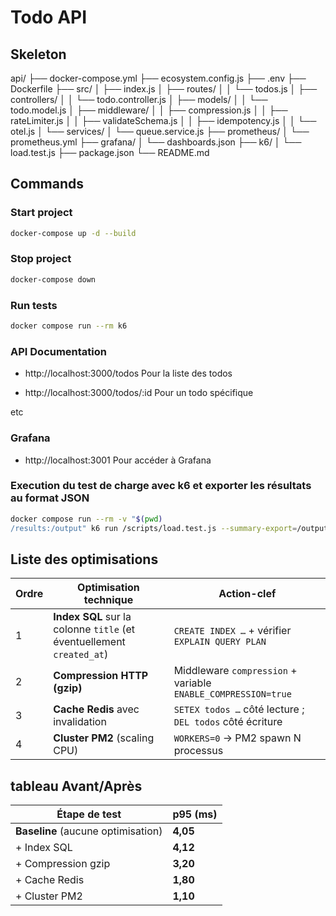 # Todo API

## Skeleton

api/
├── docker-compose.yml
├── ecosystem.config.js
├── .env
├── Dockerfile
├── src/
│   ├── index.js
│   ├── routes/
│   │   └── todos.js
│   ├── controllers/
│   │   └── todo.controller.js
│   ├── models/
│   │   └── todo.model.js
│   ├── middleware/
│   │   ├── compression.js
│   │   ├── rateLimiter.js
│   │   ├── validateSchema.js
│   │   ├── idempotency.js
│   │   └── otel.js
│   └── services/
│       └── queue.service.js
├── prometheus/
│   └── prometheus.yml
├── grafana/
│   └── dashboards.json
├── k6/
│   └── load.test.js
├── package.json
└── README.md

## Commands

### Start project

```bash
docker-compose up -d --build
```

### Stop project

```bash
docker-compose down
```

### Run tests

```bash
docker compose run --rm k6
```

### API Documentation

- http://localhost:3000/todos
 Pour la liste des todos

- http://localhost:3000/todos/:id
 Pour un todo spécifique

 etc

### Grafana

- http://localhost:3001
 Pour accéder à Grafana

### Execution du test de charge avec k6 et exporter les résultats au format JSON

``` bash
docker compose run --rm -v "$(pwd)
/results:/output" k6 run /scripts/load.test.js --summary-export=/output/results-baseline.json
```
## Liste des optimisations

| Ordre | Optimisation technique                                               | Action-clef                                                   |
| ----- | -------------------------------------------------------------------- | ------------------------------------------------------------- |
| 1     | **Index SQL** sur la colonne `title` (et éventuellement `created_at`) | `CREATE INDEX …` + vérifier `EXPLAIN QUERY PLAN`              |
| 2     | **Compression HTTP (gzip)**                                          | Middleware `compression` + variable `ENABLE_COMPRESSION=true` |
| 3     | **Cache Redis** avec invalidation                                    | `SETEX todos …` côté lecture ; `DEL todos` côté écriture      |
| 4     | **Cluster PM2** (scaling CPU)                                        | `WORKERS=0` → PM2 spawn N processus                           |



## tableau Avant/Après

| Étape de test                      | p95 (ms)      |
| ---------------------------------- | ------------- |
| **Baseline** (aucune optimisation) | **4,05**      |
| + Index SQL                        | **4,12**      |
| + Compression gzip                 | **3,20** |
| + Cache Redis                      | **1,80** |
| + Cluster PM2                      | **1,10** |